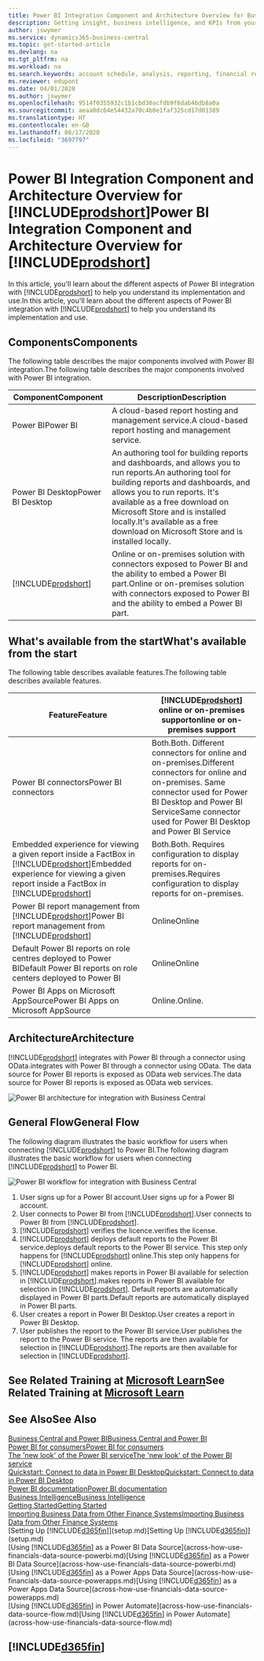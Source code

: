 ```yaml
---
title: Power BI Integration Component and Architecture Overview for Business Central| Microsoft Docs
description: Getting insight, business intelligence, and KPIs from your Business Central data is easy with the Business Central apps for Power BI.
author: jswymer
ms.service: dynamics365-business-central
ms.topic: get-started-article
ms.devlang: na
ms.tgt_pltfrm: na
ms.workload: na
ms.search.keywords: account schedule, analysis, reporting, financial report, business intelligence, KPI
ms.reviewer: edupont
ms.date: 04/01/2020
ms.author: jswymer
ms.openlocfilehash: 9514f0355932c1b1cbd30acfdb9f6dab46db8a0a
ms.sourcegitcommit: aeaa0dc64e54432a70c4b0e1faf325cd17d01389
ms.translationtype: HT
ms.contentlocale: en-GB
ms.lasthandoff: 08/17/2020
ms.locfileid: "3697797"
---
```

# <a name="power-bi-integration-component-and-architecture-overview-for-prodshort"></a><span data-ttu-id="1e6ed-103">Power BI Integration Component and Architecture Overview for [!INCLUDE[prodshort](includes/prodshort.md)]</span><span class="sxs-lookup"><span data-stu-id="1e6ed-103">Power BI Integration Component and Architecture Overview for [!INCLUDE[prodshort](includes/prodshort.md)]</span></span>

<span data-ttu-id="1e6ed-104">In this article, you'll learn about the different aspects of Power BI integration with [!INCLUDE[prodshort](includes/prodshort.md)] to help you understand its implementation and use.</span><span class="sxs-lookup"><span data-stu-id="1e6ed-104">In this article, you'll learn about the different aspects of Power BI integration with [!INCLUDE[prodshort](includes/prodshort.md)] to help you understand its implementation and use.</span></span>

## <a name="components"></a><span data-ttu-id="1e6ed-105">Components</span><span class="sxs-lookup"><span data-stu-id="1e6ed-105">Components</span></span>

<span data-ttu-id="1e6ed-106">The following table describes the major components involved with Power BI integration.</span><span class="sxs-lookup"><span data-stu-id="1e6ed-106">The following table describes the major components involved with Power BI integration.</span></span>

|<span data-ttu-id="1e6ed-107">Component</span><span class="sxs-lookup"><span data-stu-id="1e6ed-107">Component</span></span>|<span data-ttu-id="1e6ed-108">Description</span><span class="sxs-lookup"><span data-stu-id="1e6ed-108">Description</span></span>|
|---------|-----------|
|<span data-ttu-id="1e6ed-109">Power BI</span><span class="sxs-lookup"><span data-stu-id="1e6ed-109">Power BI</span></span>|<span data-ttu-id="1e6ed-110">A cloud-based report hosting and management service.</span><span class="sxs-lookup"><span data-stu-id="1e6ed-110">A cloud-based report hosting and management service.</span></span>|
|<span data-ttu-id="1e6ed-111">Power BI Desktop</span><span class="sxs-lookup"><span data-stu-id="1e6ed-111">Power BI Desktop</span></span>|<span data-ttu-id="1e6ed-112">An authoring tool for building reports and dashboards, and allows you to run reports.</span><span class="sxs-lookup"><span data-stu-id="1e6ed-112">An authoring tool for building reports and dashboards, and allows you to run reports.</span></span> <span data-ttu-id="1e6ed-113">It's available as a free download on Microsoft Store and is installed locally.</span><span class="sxs-lookup"><span data-stu-id="1e6ed-113">It's available as a free download on Microsoft Store and is installed locally.</span></span>|
|[!INCLUDE[prodshort](includes/prodshort.md)]|<span data-ttu-id="1e6ed-114">Online or on-premises solution with connectors exposed to Power BI and the ability to embed a Power BI part.</span><span class="sxs-lookup"><span data-stu-id="1e6ed-114">Online or on-premises solution with connectors exposed to Power BI and the ability to embed a Power BI part.</span></span>|

## <a name="whats-available-from-the-start"></a><span data-ttu-id="1e6ed-115">What's available from the start</span><span class="sxs-lookup"><span data-stu-id="1e6ed-115">What's available from the start</span></span>

<span data-ttu-id="1e6ed-116">The following table describes available features.</span><span class="sxs-lookup"><span data-stu-id="1e6ed-116">The following table describes available features.</span></span>

|<span data-ttu-id="1e6ed-117">Feature</span><span class="sxs-lookup"><span data-stu-id="1e6ed-117">Feature</span></span>|[!INCLUDE[prodshort](includes/prodshort.md)] <span data-ttu-id="1e6ed-118">online or on-premises support</span><span class="sxs-lookup"><span data-stu-id="1e6ed-118">online or on-premises support</span></span>|
|-------|---------------------|
|<span data-ttu-id="1e6ed-119">Power BI connectors</span><span class="sxs-lookup"><span data-stu-id="1e6ed-119">Power BI connectors</span></span>|<span data-ttu-id="1e6ed-120">Both.</span><span class="sxs-lookup"><span data-stu-id="1e6ed-120">Both.</span></span> <span data-ttu-id="1e6ed-121">Different connectors for online and on-premises.</span><span class="sxs-lookup"><span data-stu-id="1e6ed-121">Different connectors for online and on-premises.</span></span> <span data-ttu-id="1e6ed-122">Same connector used for Power BI Desktop and Power BI Service</span><span class="sxs-lookup"><span data-stu-id="1e6ed-122">Same connector used for Power BI Desktop and Power BI Service</span></span> |
|<span data-ttu-id="1e6ed-123">Embedded experience for viewing a given report inside a FactBox in [!INCLUDE[prodshort](includes/prodshort.md)]</span><span class="sxs-lookup"><span data-stu-id="1e6ed-123">Embedded experience for viewing a given report inside a FactBox in [!INCLUDE[prodshort](includes/prodshort.md)]</span></span>|<span data-ttu-id="1e6ed-124">Both.</span><span class="sxs-lookup"><span data-stu-id="1e6ed-124">Both.</span></span> <span data-ttu-id="1e6ed-125">Requires configuration to display reports for on-premises.</span><span class="sxs-lookup"><span data-stu-id="1e6ed-125">Requires configuration to display reports for on-premises.</span></span>|
|<span data-ttu-id="1e6ed-126">Power BI report management from [!INCLUDE[prodshort](includes/prodshort.md)]</span><span class="sxs-lookup"><span data-stu-id="1e6ed-126">Power BI report management from [!INCLUDE[prodshort](includes/prodshort.md)]</span></span>|<span data-ttu-id="1e6ed-127">Online</span><span class="sxs-lookup"><span data-stu-id="1e6ed-127">Online</span></span>|
|<span data-ttu-id="1e6ed-128">Default Power BI reports on role centres deployed to Power BI</span><span class="sxs-lookup"><span data-stu-id="1e6ed-128">Default Power BI reports on role centers deployed to Power BI</span></span>|<span data-ttu-id="1e6ed-129">Online</span><span class="sxs-lookup"><span data-stu-id="1e6ed-129">Online</span></span>|
|<span data-ttu-id="1e6ed-130">Power BI Apps on Microsoft AppSource</span><span class="sxs-lookup"><span data-stu-id="1e6ed-130">Power BI Apps on Microsoft AppSource</span></span>|<span data-ttu-id="1e6ed-131">Online.</span><span class="sxs-lookup"><span data-stu-id="1e6ed-131">Online.</span></span>|

## <a name="architecture"></a><span data-ttu-id="1e6ed-132">Architecture</span><span class="sxs-lookup"><span data-stu-id="1e6ed-132">Architecture</span></span>

[!INCLUDE[prodshort](includes/prodshort.md)] <span data-ttu-id="1e6ed-133">integrates with Power BI through a connector using OData.</span><span class="sxs-lookup"><span data-stu-id="1e6ed-133">integrates with Power BI through a connector using OData.</span></span> <span data-ttu-id="1e6ed-134">The data source for Power BI reports is exposed as OData web services.</span><span class="sxs-lookup"><span data-stu-id="1e6ed-134">The data source for Power BI reports is exposed as OData web services.</span></span>

![Power BI architecture for integration with Business Central](./media/power-bi-architecture.png)

## <a name="general-flow"></a><span data-ttu-id="1e6ed-136">General Flow</span><span class="sxs-lookup"><span data-stu-id="1e6ed-136">General Flow</span></span>

<span data-ttu-id="1e6ed-137">The following diagram illustrates the basic workflow for users when connecting [!INCLUDE[prodshort](includes/prodshort.md)] to Power BI.</span><span class="sxs-lookup"><span data-stu-id="1e6ed-137">The following diagram illustrates the basic workflow for users when connecting [!INCLUDE[prodshort](includes/prodshort.md)] to Power BI.</span></span>

![Power BI workflow  for integration with Business Central](./media/power-bi-flow.png)

1. <span data-ttu-id="1e6ed-139">User signs up for a Power BI account.</span><span class="sxs-lookup"><span data-stu-id="1e6ed-139">User signs up for a Power BI account.</span></span>
2. <span data-ttu-id="1e6ed-140">User connects to Power BI from [!INCLUDE[prodshort](includes/prodshort.md)].</span><span class="sxs-lookup"><span data-stu-id="1e6ed-140">User connects to Power BI from [!INCLUDE[prodshort](includes/prodshort.md)].</span></span>
3. [!INCLUDE[prodshort](includes/prodshort.md)] <span data-ttu-id="1e6ed-141">verifies the licence.</span><span class="sxs-lookup"><span data-stu-id="1e6ed-141">verifies the license.</span></span>
4. [!INCLUDE[prodshort](includes/prodshort.md)] <span data-ttu-id="1e6ed-142">deploys default reports to the Power BI service.</span><span class="sxs-lookup"><span data-stu-id="1e6ed-142">deploys default reports to the Power BI service.</span></span> <span data-ttu-id="1e6ed-143">This step only happens for [!INCLUDE[prodshort](includes/prodshort.md)] online.</span><span class="sxs-lookup"><span data-stu-id="1e6ed-143">This step only happens for [!INCLUDE[prodshort](includes/prodshort.md)] online.</span></span>
5. [!INCLUDE[prodshort](includes/prodshort.md)] <span data-ttu-id="1e6ed-144">makes reports in Power BI available for selection in [!INCLUDE[prodshort](includes/prodshort.md)].</span><span class="sxs-lookup"><span data-stu-id="1e6ed-144">makes reports in Power BI available for selection in [!INCLUDE[prodshort](includes/prodshort.md)].</span></span> <span data-ttu-id="1e6ed-145">Default reports are automatically displayed in Power BI parts.</span><span class="sxs-lookup"><span data-stu-id="1e6ed-145">Default reports are automatically displayed in Power BI parts.</span></span>
6. <span data-ttu-id="1e6ed-146">User creates a report in Power BI Desktop.</span><span class="sxs-lookup"><span data-stu-id="1e6ed-146">User creates a report in Power BI Desktop.</span></span>
7. <span data-ttu-id="1e6ed-147">User publishes the report to the Power BI service.</span><span class="sxs-lookup"><span data-stu-id="1e6ed-147">User publishes the report to the Power BI service.</span></span> <span data-ttu-id="1e6ed-148">The reports are then available for selection in [!INCLUDE[prodshort](includes/prodshort.md)].</span><span class="sxs-lookup"><span data-stu-id="1e6ed-148">The reports are then available for selection in [!INCLUDE[prodshort](includes/prodshort.md)].</span></span>

## <a name="see-related-training-at-microsoft-learn"></a><span data-ttu-id="1e6ed-149">See Related Training at [Microsoft Learn](/learn/modules/configure-powerbi-excel-dynamics-365-business-central/index)</span><span class="sxs-lookup"><span data-stu-id="1e6ed-149">See Related Training at [Microsoft Learn](/learn/modules/configure-powerbi-excel-dynamics-365-business-central/index)</span></span>

## <a name="see-also"></a><span data-ttu-id="1e6ed-150">See Also</span><span class="sxs-lookup"><span data-stu-id="1e6ed-150">See Also</span></span>

[<span data-ttu-id="1e6ed-151">Business Central and Power BI</span><span class="sxs-lookup"><span data-stu-id="1e6ed-151">Business Central and Power BI</span></span>](admin-powerbi.md)  
[<span data-ttu-id="1e6ed-152">Power BI for consumers</span><span class="sxs-lookup"><span data-stu-id="1e6ed-152">Power BI for consumers</span></span>](/power-bi/consumer/end-user-consumer)  
[<span data-ttu-id="1e6ed-153">The 'new look' of the Power BI service</span><span class="sxs-lookup"><span data-stu-id="1e6ed-153">The 'new look' of the Power BI service</span></span>](/power-bi/service-new-look)  
[<span data-ttu-id="1e6ed-154">Quickstart: Connect to data in Power BI Desktop</span><span class="sxs-lookup"><span data-stu-id="1e6ed-154">Quickstart: Connect to data in Power BI Desktop</span></span>](/power-bi/desktop-quickstart-connect-to-data)  
[<span data-ttu-id="1e6ed-155">Power BI documentation</span><span class="sxs-lookup"><span data-stu-id="1e6ed-155">Power BI documentation</span></span>](/power-bi/)  
[<span data-ttu-id="1e6ed-156">Business Intelligence</span><span class="sxs-lookup"><span data-stu-id="1e6ed-156">Business Intelligence</span></span>](bi.md)  
[<span data-ttu-id="1e6ed-157">Getting Started</span><span class="sxs-lookup"><span data-stu-id="1e6ed-157">Getting Started</span></span>](product-get-started.md)  
[<span data-ttu-id="1e6ed-158">Importing Business Data from Other Finance Systems</span><span class="sxs-lookup"><span data-stu-id="1e6ed-158">Importing Business Data from Other Finance Systems</span></span>](across-import-data-configuration-packages.md)  
<span data-ttu-id="1e6ed-159">[Setting Up [!INCLUDE[d365fin](includes/d365fin_md.md)]](setup.md)</span><span class="sxs-lookup"><span data-stu-id="1e6ed-159">[Setting Up [!INCLUDE[d365fin](includes/d365fin_md.md)]](setup.md)</span></span>  
<span data-ttu-id="1e6ed-160">[Using [!INCLUDE[d365fin](includes/d365fin_md.md)] as a Power BI Data Source](across-how-use-financials-data-source-powerbi.md)</span><span class="sxs-lookup"><span data-stu-id="1e6ed-160">[Using [!INCLUDE[d365fin](includes/d365fin_md.md)] as a Power BI Data Source](across-how-use-financials-data-source-powerbi.md)</span></span>  
<span data-ttu-id="1e6ed-161">[Using [!INCLUDE[d365fin](includes/d365fin_md.md)] as a Power Apps Data Source](across-how-use-financials-data-source-powerapps.md)</span><span class="sxs-lookup"><span data-stu-id="1e6ed-161">[Using [!INCLUDE[d365fin](includes/d365fin_md.md)] as a Power Apps Data Source](across-how-use-financials-data-source-powerapps.md)</span></span>  
<span data-ttu-id="1e6ed-162">[Using [!INCLUDE[d365fin](includes/d365fin_md.md)] in Power Automate](across-how-use-financials-data-source-flow.md)</span><span class="sxs-lookup"><span data-stu-id="1e6ed-162">[Using [!INCLUDE[d365fin](includes/d365fin_md.md)] in Power Automate](across-how-use-financials-data-source-flow.md)</span></span>  

## [!INCLUDE[d365fin](includes/free_trial_md.md)]  
